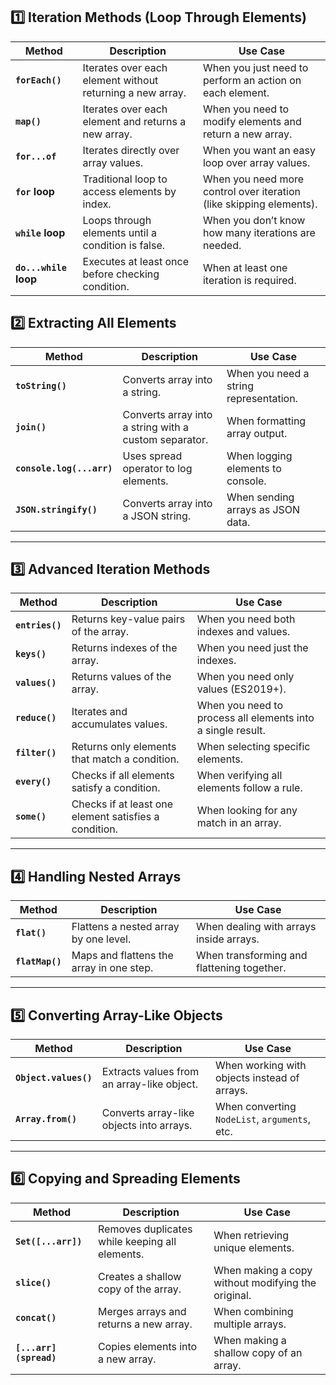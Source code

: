 ## 1️⃣ Iteration Methods (Loop Through Elements)

| Method         | Description                                         | Use Case |
|-------------- |--------------------------------------------------- |--------------------------------------------------|
| **`forEach()`**  | Iterates over each element without returning a new array.  | When you just need to perform an action on each element. |
| **`map()`**     | Iterates over each element and returns a new array. | When you need to modify elements and return a new array. |
| **`for...of`**  | Iterates directly over array values.              | When you want an easy loop over array values. |
| **`for` loop**  | Traditional loop to access elements by index.     | When you need more control over iteration (like skipping elements). |
| **`while` loop** | Loops through elements until a condition is false. | When you don’t know how many iterations are needed. |
| **`do...while` loop** | Executes at least once before checking condition. | When at least one iteration is required. |


## 2️⃣ Extracting All Elements

| Method                 | Description                                      | Use Case |
|----------------------- |------------------------------------------------ |-------------------------------------|
| **`toString()`**       | Converts array into a string.                   | When you need a string representation. |
| **`join()`**           | Converts array into a string with a custom separator. | When formatting array output. |
| **`console.log(...arr)`** | Uses spread operator to log elements.           | When logging elements to console. |
| **`JSON.stringify()`** | Converts array into a JSON string.               | When sending arrays as JSON data. |

---

## 3️⃣ Advanced Iteration Methods

| Method          | Description                                   | Use Case |
|--------------- |--------------------------------------------- |-------------------------------------|
| **`entries()`**  | Returns key-value pairs of the array.       | When you need both indexes and values. |
| **`keys()`**     | Returns indexes of the array.              | When you need just the indexes. |
| **`values()`**   | Returns values of the array.               | When you need only values (ES2019+). |
| **`reduce()`**   | Iterates and accumulates values.           | When you need to process all elements into a single result. |
| **`filter()`**   | Returns only elements that match a condition. | When selecting specific elements. |
| **`every()`**    | Checks if all elements satisfy a condition. | When verifying all elements follow a rule. |
| **`some()`**     | Checks if at least one element satisfies a condition. | When looking for any match in an array. |

---

## 4️⃣ Handling Nested Arrays

| Method       | Description                           | Use Case |
|------------ |------------------------------------- |-------------------------------------|
| **`flat()`**     | Flattens a nested array by one level. | When dealing with arrays inside arrays. |
| **`flatMap()`**  | Maps and flattens the array in one step. | When transforming and flattening together. |

---

## 5️⃣ Converting Array-Like Objects

| Method          | Description                                      | Use Case |
|--------------- |---------------------------------------------- |-------------------------------------|
| **`Object.values()`** | Extracts values from an array-like object.  | When working with objects instead of arrays. |
| **`Array.from()`**    | Converts array-like objects into arrays.   | When converting `NodeList`, `arguments`, etc. |

---

## 6️⃣ Copying and Spreading Elements

| Method        | Description                                | Use Case |
|------------- |---------------------------------------- |-------------------------------------|
| **`Set([...arr])`** | Removes duplicates while keeping all elements. | When retrieving unique elements. |
| **`slice()`**    | Creates a shallow copy of the array.   | When making a copy without modifying the original. |
| **`concat()`**   | Merges arrays and returns a new array. | When combining multiple arrays. |
| **`[...arr] (spread)`** | Copies elements into a new array. | When making a shallow copy of an array. |

